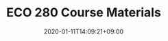 ---
date: "2020-01-11T14:09:21+09:00"
description: test post index
draft: false
title: ECO 280 Course Materials
---